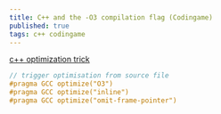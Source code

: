 ```yaml
---
title: C++ and the -O3 compilation flag (Codingame)
published: true
tags: c++ codingame
---
```


[c++ optimization trick](https://www.codingame.com/forum/t/c-and-the-o3-compilation-flag/1670/15)

```c++
// trigger optimisation from source file
#pragma GCC optimize("O3")
#pragma GCC optimize("inline")
#pragma GCC optimize("omit-frame-pointer")
```
